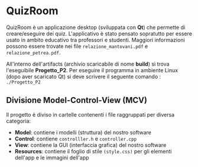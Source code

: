 # QuizRoom
QuizRoom è un applicazione desktop (sviluppata con **Qt**) che permette di creare/eseguire dei quiz. L'applicativo è stato pensato sopratutto per essere usato in ambito educativo tra professori e studenti.
Maggiori informazioni possono essere trovate nei file `relazione_mantovani.pdf` e `relazione_petrea.pdf`.

All'interno dell'artifacts (archivio scaricabile di nome **build**) si trova l'eseguibile **Progetto_P2**. Per eseguire il programma in ambiente Linux (dopo aver scaricato Qt) si deve scrivere il seguente comando : `./Progetto_P2`

## Divisione Model-Control-View (MCV)
Il progetto è diviso in cartelle contenenti i file raggruppati per diversa categoria:
*  **Model**: contiene i modelli (struttura) del nostro software
*  **Control**: contiene `controlller.h` e `controller.cpp`
*  **View**: contiene la GUI (interfaccia grafica) del nostro software 
*  **Resources**: contiene il foglio di stile `(style.css)` per gli elementi dell'app e le immagini dell'app